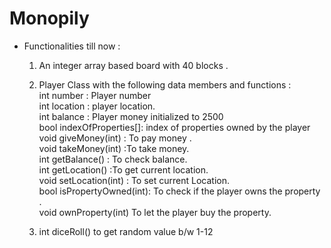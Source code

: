 # Monopily
- Functionalities till now :
  1) An integer array based board with 40 blocks . </br>

  2) Player Class with the following data members and functions :</br>
     int number : Player number</br>
     int location : player location.</br>
     int balance : Player money initialized to 2500</br>
     bool indexOfProperties[]: index of properties owned by the player </br>
     void giveMoney(int) : To pay money .</br>
     void takeMoney(int) :To take money.</br>
     int getBalance() : To check balance.</br>
     int getLocation() :To get current location.</br>
     void setLocation(int) : To set current Location.</br>
     bool isPropertyOwned(int): To check if the player owns the property . </br>
     void ownProperty(int) To let the player buy the property.</br>

  3)  int diceRoll() to get random value b/w 1-12</br>     
